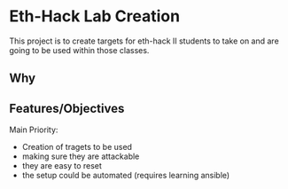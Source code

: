 # Eth-Hack Lab Creation
This project is to create targets for eth-hack II students to take on and are going to be used within those classes. 

## Why


## Features/Objectives
Main Priority:
- Creation of tragets to be used
- making sure they are attackable
- they are easy to reset
- the setup could be automated (requires learning ansible)


